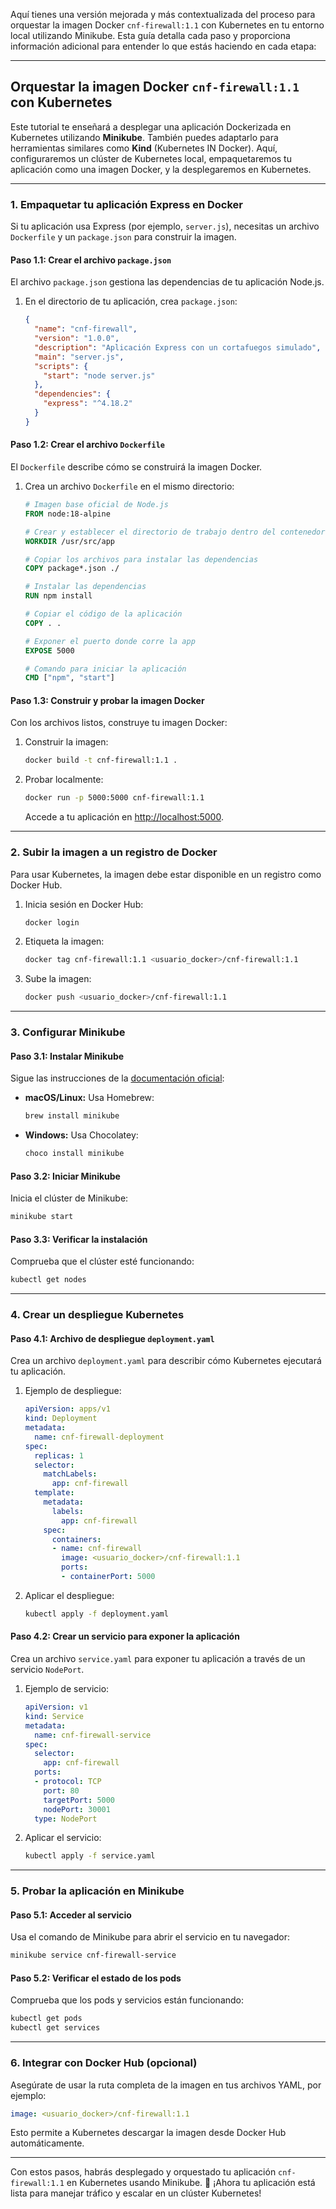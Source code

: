 Aquí tienes una versión mejorada y más contextualizada del proceso para orquestar la imagen Docker `cnf-firewall:1.1` con Kubernetes en tu entorno local utilizando Minikube. Esta guía detalla cada paso y proporciona información adicional para entender lo que estás haciendo en cada etapa:

---

## **Orquestar la imagen Docker `cnf-firewall:1.1` con Kubernetes**

Este tutorial te enseñará a desplegar una aplicación Dockerizada en Kubernetes utilizando **Minikube**. También puedes adaptarlo para herramientas similares como **Kind** (Kubernetes IN Docker). Aquí, configuraremos un clúster de Kubernetes local, empaquetaremos tu aplicación como una imagen Docker, y la desplegaremos en Kubernetes.

---

### **1. Empaquetar tu aplicación Express en Docker**

Si tu aplicación usa Express (por ejemplo, `server.js`), necesitas un archivo `Dockerfile` y un `package.json` para construir la imagen.

#### **Paso 1.1: Crear el archivo `package.json`**
El archivo `package.json` gestiona las dependencias de tu aplicación Node.js.

1. En el directorio de tu aplicación, crea `package.json`:
   ```json
   {
     "name": "cnf-firewall",
     "version": "1.0.0",
     "description": "Aplicación Express con un cortafuegos simulado",
     "main": "server.js",
     "scripts": {
       "start": "node server.js"
     },
     "dependencies": {
       "express": "^4.18.2"
     }
   }
   ```

#### **Paso 1.2: Crear el archivo `Dockerfile`**
El `Dockerfile` describe cómo se construirá la imagen Docker.

1. Crea un archivo `Dockerfile` en el mismo directorio:
   ```dockerfile
   # Imagen base oficial de Node.js
   FROM node:18-alpine

   # Crear y establecer el directorio de trabajo dentro del contenedor
   WORKDIR /usr/src/app

   # Copiar los archivos para instalar las dependencias
   COPY package*.json ./

   # Instalar las dependencias
   RUN npm install

   # Copiar el código de la aplicación
   COPY . .

   # Exponer el puerto donde corre la app
   EXPOSE 5000

   # Comando para iniciar la aplicación
   CMD ["npm", "start"]
   ```

#### **Paso 1.3: Construir y probar la imagen Docker**
Con los archivos listos, construye tu imagen Docker:

1. Construir la imagen:
   ```bash
   docker build -t cnf-firewall:1.1 .
   ```

2. Probar localmente:
   ```bash
   docker run -p 5000:5000 cnf-firewall:1.1
   ```
   Accede a tu aplicación en [http://localhost:5000](http://localhost:5000).

---

### **2. Subir la imagen a un registro de Docker**
Para usar Kubernetes, la imagen debe estar disponible en un registro como Docker Hub.

1. Inicia sesión en Docker Hub:
   ```bash
   docker login
   ```

2. Etiqueta la imagen:
   ```bash
   docker tag cnf-firewall:1.1 <usuario_docker>/cnf-firewall:1.1
   ```

3. Sube la imagen:
   ```bash
   docker push <usuario_docker>/cnf-firewall:1.1
   ```

---

### **3. Configurar Minikube**

#### **Paso 3.1: Instalar Minikube**
Sigue las instrucciones de la [documentación oficial](https://minikube.sigs.k8s.io/docs/):
- **macOS/Linux:** Usa Homebrew:
  ```bash
  brew install minikube
  ```
- **Windows:** Usa Chocolatey:
  ```bash
  choco install minikube
  ```

#### **Paso 3.2: Iniciar Minikube**
Inicia el clúster de Minikube:
```bash
minikube start
```

#### **Paso 3.3: Verificar la instalación**
Comprueba que el clúster esté funcionando:
```bash
kubectl get nodes
```

---

### **4. Crear un despliegue Kubernetes**

#### **Paso 4.1: Archivo de despliegue `deployment.yaml`**
Crea un archivo `deployment.yaml` para describir cómo Kubernetes ejecutará tu aplicación.

1. Ejemplo de despliegue:
   ```yaml
   apiVersion: apps/v1
   kind: Deployment
   metadata:
     name: cnf-firewall-deployment
   spec:
     replicas: 1
     selector:
       matchLabels:
         app: cnf-firewall
     template:
       metadata:
         labels:
           app: cnf-firewall
       spec:
         containers:
         - name: cnf-firewall
           image: <usuario_docker>/cnf-firewall:1.1
           ports:
           - containerPort: 5000
   ```

2. Aplicar el despliegue:
   ```bash
   kubectl apply -f deployment.yaml
   ```

#### **Paso 4.2: Crear un servicio para exponer la aplicación**
Crea un archivo `service.yaml` para exponer tu aplicación a través de un servicio `NodePort`.

1. Ejemplo de servicio:
   ```yaml
   apiVersion: v1
   kind: Service
   metadata:
     name: cnf-firewall-service
   spec:
     selector:
       app: cnf-firewall
     ports:
     - protocol: TCP
       port: 80
       targetPort: 5000
       nodePort: 30001
     type: NodePort
   ```

2. Aplicar el servicio:
   ```bash
   kubectl apply -f service.yaml
   ```

---

### **5. Probar la aplicación en Minikube**

#### **Paso 5.1: Acceder al servicio**
Usa el comando de Minikube para abrir el servicio en tu navegador:
```bash
minikube service cnf-firewall-service
```

#### **Paso 5.2: Verificar el estado de los pods**
Comprueba que los pods y servicios están funcionando:
```bash
kubectl get pods
kubectl get services
```

---

### **6. Integrar con Docker Hub (opcional)**
Asegúrate de usar la ruta completa de la imagen en tus archivos YAML, por ejemplo:
```yaml
image: <usuario_docker>/cnf-firewall:1.1
```
Esto permite a Kubernetes descargar la imagen desde Docker Hub automáticamente.

---

Con estos pasos, habrás desplegado y orquestado tu aplicación `cnf-firewall:1.1` en Kubernetes usando Minikube. 🎉 ¡Ahora tu aplicación está lista para manejar tráfico y escalar en un clúster Kubernetes!